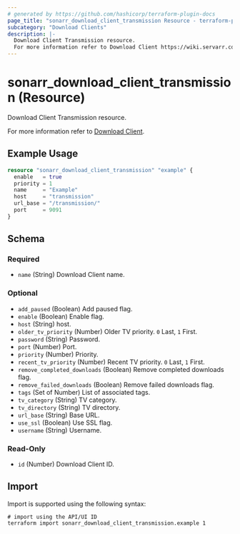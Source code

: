 ```yaml
---
# generated by https://github.com/hashicorp/terraform-plugin-docs
page_title: "sonarr_download_client_transmission Resource - terraform-provider-sonarr"
subcategory: "Download Clients"
description: |-
  Download Client Transmission resource.
  For more information refer to Download Client https://wiki.servarr.com/sonarr/settings#download-clients.
---
```


# sonarr_download_client_transmission (Resource)

<!-- subcategory:Download Clients -->Download Client Transmission resource.
For more information refer to [Download Client](https://wiki.servarr.com/sonarr/settings#download-clients).

## Example Usage

```terraform
resource "sonarr_download_client_transmission" "example" {
  enable   = true
  priority = 1
  name     = "Example"
  host     = "transmission"
  url_base = "/transmission/"
  port     = 9091
}
```

<!-- schema generated by tfplugindocs -->
## Schema

### Required

- `name` (String) Download Client name.

### Optional

- `add_paused` (Boolean) Add paused flag.
- `enable` (Boolean) Enable flag.
- `host` (String) host.
- `older_tv_priority` (Number) Older TV priority. `0` Last, `1` First.
- `password` (String) Password.
- `port` (Number) Port.
- `priority` (Number) Priority.
- `recent_tv_priority` (Number) Recent TV priority. `0` Last, `1` First.
- `remove_completed_downloads` (Boolean) Remove completed downloads flag.
- `remove_failed_downloads` (Boolean) Remove failed downloads flag.
- `tags` (Set of Number) List of associated tags.
- `tv_category` (String) TV category.
- `tv_directory` (String) TV directory.
- `url_base` (String) Base URL.
- `use_ssl` (Boolean) Use SSL flag.
- `username` (String) Username.

### Read-Only

- `id` (Number) Download Client ID.

## Import

Import is supported using the following syntax:

```shell
# import using the API/UI ID
terraform import sonarr_download_client_transmission.example 1
```
